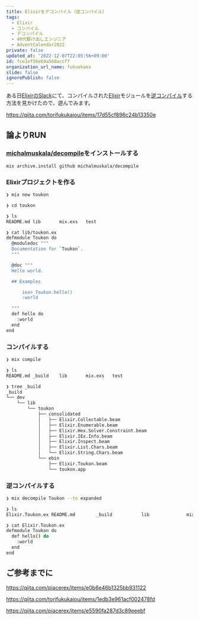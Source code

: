 ```yaml
---
title: Elixirをデコンパイル（逆コンパイル）
tags:
  - Elixir
  - コンパイル
  - デコンパイル
  - 40代駆け出しエンジニア
  - AdventCalendar2022
private: false
updated_at: '2022-12-07T22:05:56+09:00'
id: fce1ef56e64a568accff
organization_url_name: fukuokaex
slide: false
ignorePublish: false
---
```


[逆コンパイル]: https://ja.wikipedia.org/wiki/%E9%80%86%E3%82%B3%E3%83%B3%E3%83%91%E3%82%A4%E3%83%A9
[Elixir]: https://elixir-lang.org/
[Erlang]: https://www.erlang.org/
[Phoenix]: https://www.phoenixframework.org/
[Nerves]: https://hexdocs.pm/nerves
[Livebook]: https://livebook.dev/
[IEx]: https://elixirschool.com/ja/lessons/basics/basics/#%E5%AF%BE%E8%A9%B1%E3%83%A2%E3%83%BC%E3%83%89
[Mix.Project]: https://hexdocs.pm/mix/Mix.Project.html
[Mix.Project.config/0]: https://hexdocs.pm/mix/Mix.Project.html#config/0
[Mix.Projec - Invoking this module]: https://hexdocs.pm/mix/Mix.Project.html#module-invoking-this-module
[Application.get_all_env/1]: https://hexdocs.pm/elixir/Application.html#get_all_env/1
[Application.get_env/3]: https://hexdocs.pm/elixir/Application.html#get_env/3
[Application.compile_env!/2]: https://hexdocs.pm/elixir/Application.html#compile_env!/2
[Module attributes]: https://elixir-lang.org/getting-started/module-attributes.html#as-constants
[michalmuskala/decompile]: https://github.com/michalmuskala/decompile
[ElixirのSlack]: https://elixir-slackin.herokuapp.com/

ある日[ElixirのSlack]にて、コンパイルされた[Elixir]モジュールを[逆コンパイル]する方法を見かけたので、遊んでみます。

https://qiita.com/torifukukaiou/items/17d55cf896c24b13350e

## 論よりRUN

### [michalmuskala/decompile]をインストールする

```
mix archive.install github michalmuskala/decompile
```

### Elixirプロジェクトを作る

```sh
❯ mix new toukon

❯ cd toukon

❯ ls
README.md lib       mix.exs   test

❯ cat lib/toukon.ex
defmodule Toukon do
  @moduledoc """
  Documentation for `Toukon`.
  """

  @doc """
  Hello world.

  ## Examples

      iex> Toukon.hello()
      :world

  """
  def hello do
    :world
  end
end
```

### コンパイルする

```sh
❯ mix compile

❯ ls
README.md _build    lib       mix.exs   test

❯ tree _build
_build
└── dev
    └── lib
        └── toukon
            ├── consolidated
            │   ├── Elixir.Collectable.beam
            │   ├── Elixir.Enumerable.beam
            │   ├── Elixir.Hex.Solver.Constraint.beam
            │   ├── Elixir.IEx.Info.beam
            │   ├── Elixir.Inspect.beam
            │   ├── Elixir.List.Chars.beam
            │   └── Elixir.String.Chars.beam
            └── ebin
                ├── Elixir.Toukon.beam
                └── toukon.app
```

### 逆コンパイルする

```sh
❯ mix decompile Toukon --to expanded

❯ ls
Elixir.Toukon.ex README.md        _build           lib              mix.exs          test

❯ cat Elixir.Toukon.ex
defmodule Toukon do
  def hello() do
    :world
  end
end
```

## ご参考までに

https://qiita.com/piacerex/items/e0b6e46b1325bb931122

https://qiita.com/torifukukaiou/items/1edb3e961acf002478fd

https://qiita.com/piacerex/items/e5590fa287d3c89eeebf
